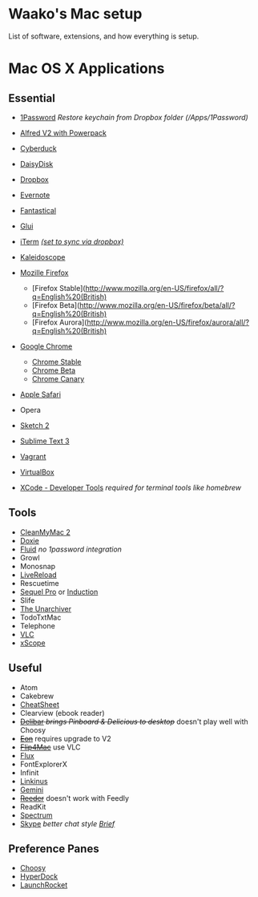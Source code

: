 Waako's Mac setup
=========

List of software, extensions, and how everything is setup.

# Mac OS X Applications

## Essential

* [1Password](http://agilebits.com/onepassword)
*Restore keychain from Dropbox folder (/Apps/1Password)*

* [Alfred V2 with Powerpack](http://alfredapp.com/)
* [Cyberduck](http://cyberduck.ch/)
* [DaisyDisk](http://daisydiskapp.com)
* [Dropbox](http://dropbox.com/)
* [Evernote](http://evernote.com)
* [Fantastical](http://flexibits.com/fantastical)
* [Glui](http://glui.me)
* [iTerm](http://iterm2.com) [*(set to sync via dropbox)*](http://apple.stackexchange.com/questions/89098/sync-apps-preferences-between-multiple-macs)
* [Kaleidoscope](http://kaleidoscopeapp.com/)
* [Mozille Firefox](http://www.mozilla.org/firefox/)
  * [Firefox Stable](http://www.mozilla.org/en-US/firefox/all/?q=English%20(British) 
  * [Firefox Beta](http://www.mozilla.org/en-US/firefox/beta/all/?q=English%20(British)
  * [Firefox Aurora](http://www.mozilla.org/en-US/firefox/aurora/all/?q=English%20(British)
* [Google Chrome](https://chrome.google.com)
  * [Chrome Stable](https://www.google.com/intl/en/chrome/browser/)
  * [Chrome Beta](https://www.google.com/intl/en/chrome/browser/beta.html)
  * [Chrome Canary](https://www.google.com/intl/en/chrome/browser/canary.html)
* [Apple Safari](http://www.apple.com/safari/)
* Opera
* [Sketch 2](http://www.bohemiancoding.com/sketch/)
* [Sublime Text 3](www.sublimetext.com)
* [Vagrant](http://vagrantup.com)
* [VirtualBox](http://virtualbox.org)
* [XCode - Developer Tools](https://developer.apple.com/xcode/)
 *required for terminal tools like homebrew*

## Tools

* [CleanMyMac 2](http://macpaw.com/cleanmymac)
* [Doxie](www.getdoxie.com)
* [Fluid](http://fluidapp.com) *no 1password integration*
* Growl
* Monosnap
* [LiveReload](http://livereload.com)
* Rescuetime
* [Sequel Pro](http://sequelpro.com) or [Induction](http://inductionapp.com)
* Slife
* [The Unarchiver](http://wakaba.c3.cx/s/apps/unarchiver.html)
* TodoTxtMac
* Telephone
* [VLC](http://www.videolan.org)
* [xScope](http://iconfactory.com/software/xscope)

## Useful

* Atom
* Cakebrew
* [CheatSheet](http://www.grandtotal.biz/CheatSheet/)
* Clearview (ebook reader)
* <del>[Delibar](http://www.delibarapp.com) *brings Pinboard & Delicious to desktop*</del> doesn't play well with Choosy  
* <del>[Eon](http://fuelcollective.com/eon)</del> requires upgrade to V2
* <del>[Flip4Mac](www.telestream.net/flip4mac-wmv/overview.htm)</del> use VLC
* [Flux](http://stereopsis.com/flux/)
* FontExplorerX
* Infinit
* [Linkinus](http://conceitedsoftware.com/products/linkinus)
* [Gemini](http://macpaw.com/gemini)
* <del>[Reeder](http://reederapp.com)</del> doesn't work with Feedly
* ReadKit
* [Spectrum](http://www.eigenlogik.com/spectrum/mac)
* [Skype](http://skype.com) *better chat style [Brief](https://github.com/miekd/Brief/)*

## Preference Panes

* [Choosy](http://www.choosyosx.com/)
* [HyperDock](http://hyperdock.bahoom.com/)
* [LaunchRocket](https://github.com/jimbojsb/launchrocket)
